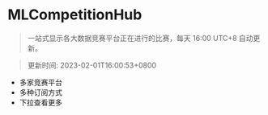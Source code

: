 # MLCompetitionHub

> 一站式显示各大数据竞赛平台正在进行的比赛，每天 16:00 UTC+8 自动更新。
  
> 更新时间: 2023-02-01T16:00:53+0800 

* 多家竞赛平台
* 多种订阅方式
* 下拉查看更多